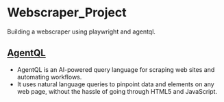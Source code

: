 # Webscraper_Project
Building a webscraper using playwright and agentql.

## [AgentQL](https://github.com/tinyfish-io/agentql) 
- AgentQL is an AI-powered query language for scraping web sites and automating workflows.
- It uses natural language queries to pinpoint data and elements on any web page, without the hassle of going through HTML5 and JavaScript.
 
